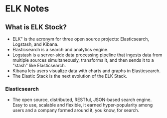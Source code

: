# ELK Notes
## What is ELK Stock?
* ELK" is the acronym for three open source projects: Elasticsearch, Logstash, and Kibana. 
* Elasticsearch is a search and analytics engine. 
* Logstash is a server‑side data processing pipeline that ingests data from multiple sources simultaneously, transforms it, and then sends it to a "stash" like Elasticsearch. 
* Kibana lets users visualize data with charts and graphs in Elasticsearch.
* The Elastic Stack is the next evolution of the ELK Stack.

### Elasticsearch
* The open source, distributed, RESTful, JSON-based search engine. Easy to use, scalable and flexible, it earned hyper-popularity among users and a company formed around it, you know, for search.
